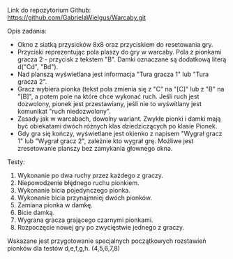 Link do repozytorium Github: https://github.com/GabrielaWielgus/Warcaby.git

Opis zadania:

- Okno z siatką przysicków 8x8 oraz przyciskiem do resetowania gry.
- Przyciski reprezentując pola plaszy do gry w warcaby. Pola z pionkami gracza 2 -
  przycisk z tekstem "B". Damki oznaczane są dodatkową literą d("Cd", "Bd").
- Nad planszą wyświetlana jest informacja "Tura gracza 1" lub "Tura gracza 2".
- Gracz wybiera pionka (tekst pola zmienia się z "C" na "[C]" lub z "B" na "[B]", a
  potem pole na które chce wykonać ruch. Jeśli ruch jest dozwolony, pionek jest przestawiany,
  jeśli nie to wyświtlany jest komunikat "ruch niedozwolony".
- Zasady jak w warcabach, dowolny wariant. Zwykłe pionki i damki mają być obiekatami dwóch
  różnych klas dziedziczących po klasie Pionek.
- Gdy gra się kończy, wyświetlane jest okienko z napisem "Wygrał gracz 1" lub "Wygrał gracz 2",
  zależnie kto wygrał grę. Możliwe jest zresetowanie planszy bez zamykania głownego okna.

Testy:

1. Wykonanie po dwa ruchy przez każdego z graczy.
2. Niepowodzenie błędnego ruchu pionkiem.
3. Wykonanie bicia pojedynczego pionka.
4. Wykonanie bicia przynajmniej dwóch pionków.
5. Zamiana pionka w damkę.
6. Bicie damką.
7. Wygrana gracza grającego czarnymi pionkami.
8. Rozpoczęcie nowej gry po zwycięstwie jednego z graczy.

Wskazane jest przygotowanie specjalnych początkowych rozstawień pionków dla testów 
d,e,f,g,h. (4,5,6,7,8)